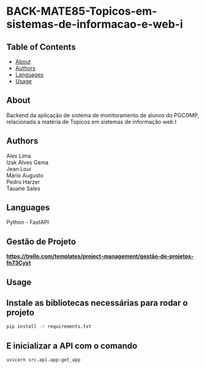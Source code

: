 ﻿# BACK-MATE85-Topicos-em-sistemas-de-informacao-e-web-i
 
## Table of Contents

- [About](#about)
- [Authors](#authors)
- [Languages](#languages)
- [Usage](#usage)

## About

Backend da aplicação de sistema de monitoramento de alunos do PGCOMP, relacionada a matéria de Topicos em sistemas de informação web I

## Authors
Alex Lima \
Izak Alves Gama \
Jean Loui \
Mário Augusto \
Pedro Harzer \
Tauane Sales 

## Languages

Python - FastAPI

## Gestão de Projeto
**https://trello.com/templates/project-management/gestão-de-projetos-fn73Cyyt**

## Usage

## Instale as bibliotecas necessárias para rodar o projeto

```bash
pip install -r requirements.txt 
```

## E inicializar a API com o comando
```bash
uvicorn src.api.app:get_app
```
